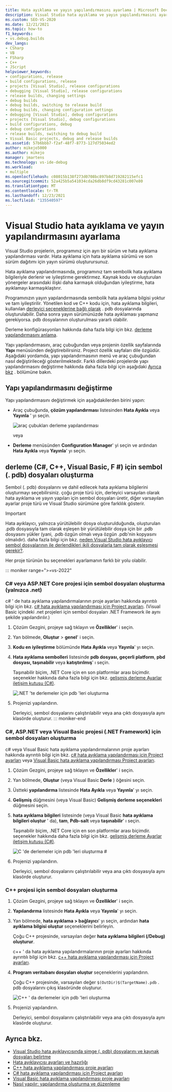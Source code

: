 ```yaml
---
title: Hata ayıklama ve yayın yapılandırmasını ayarlama | Microsoft Docs
description: Visual Studio hata ayıklama ve yayın yapılandırmasını ayarlayın. Hata ayıklama için hata ayıklama sürümü ve son sürüm dağıtımı için yayın sürümü oluşturursunuz.
ms.custom: SEO-VS-2020
ms.date: 12/21/2021
ms.topic: how-to
f1_keywords:
- vs.debug.builds
dev_langs:
- CSharp
- VB
- FSharp
- C++
- JScript
helpviewer_keywords:
- configurations, release
- build configurations, release
- projects [Visual Studio], release configurations
- debugging [Visual Studio], release configurations
- release builds, changing settings
- debug builds
- debug builds, switching to release build
- debug builds, changing configuration settings
- debugging [Visual Studio], debug configurations
- projects [Visual Studio], debug configurations
- build configurations, debug
- debug configurations
- release builds, switching to debug build
- Visual Basic projects, debug and release builds
ms.assetid: 57b6bbb7-f2af-48f7-8773-127d75034ed2
author: mikejo5000
ms.author: mikejo
manager: jmartens
ms.technology: vs-ide-debug
ms.workload:
- multiple
ms.openlocfilehash: c08015b138f273d0708bc897b8d719282115efc1
ms.sourcegitcommit: 52a425b5a541034cda26db8df9cd43281c007e80
ms.translationtype: MT
ms.contentlocale: tr-TR
ms.lasthandoff: 12/23/2021
ms.locfileid: "135540597"
---
```

# <a name="set-debug-and-release-configurations-in-visual-studio"></a>Visual Studio hata ayıklama ve yayın yapılandırmasını ayarlama

Visual Studio projelerin, programınız için ayrı bir sürüm ve hata ayıklama yapılandırması vardır. Hata ayıklama için hata ayıklama sürümü ve son sürüm dağıtımı için yayın sürümü oluşturursunuz.

Hata ayıklama yapılandırmasında, programınız tam sembolik hata ayıklama bilgileriyle derlenir ve iyileştirme gerektirmez. Kaynak kodu ve oluşturulan yönergeler arasındaki ilişki daha karmaşık olduğundan iyileştirme, hata ayıklamayı karmaşıklaştırır.

Programınızın yayın yapılandırmasında sembolik hata ayıklama bilgisi yoktur ve tam iyileştirilir. Yönetilen kod ve C++ kodu için, hata ayıklama bilgileri, kullanılan [derleyici seçeneklerine bağlı olarak](#BKMK_symbols_release) . pdb dosyalarında oluşturulabilir. Daha sonra yayın sürümünüzde hata ayıklaması yapmanız gerekiyorsa. pdb dosyalarının oluşturulması yararlı olabilir.

Derleme konfigürasyonları hakkında daha fazla bilgi için bkz. [derleme yapılandırmasını anlama](../ide/understanding-build-configurations.md).

Yapı yapılandırmasını, araç çubuğundan veya projenin özellik sayfalarında **Yapı** menüsünden değiştirebilirsiniz. Project özellik sayfaları dile özgüdür. Aşağıdaki yordamda, yapı yapılandırmasının menü ve araç çubuğundan nasıl değiştirileceği gösterilmektedir. Farklı dillerdeki projelerde yapı yapılandırmasını değiştirme hakkında daha fazla bilgi için aşağıdaki [Ayrıca bkz](#see-also) . bölümüne bakın.

## <a name="change-the-build-configuration"></a>Yapı yapılandırmasını değiştirme

Yapı yapılandırmasını değiştirmek için aşağıdakilerden birini yapın:

* Araç çubuğunda, **çözüm yapılandırması** listesinden **Hata Ayıkla** veya **Yayınla** ' yı seçin.

  ![araç çubukları derleme yapılandırması](../debugger/media/toolbar-build-configuration.png "ToolbarBuildConfiguration")

  veya

* **Derleme** menüsünden **Configuration Manager**' yi seçin ve ardından **Hata Ayıkla** veya **Yayınla**' yı seçin.

## <a name="generate-symbol-pdb-files-for-a-build-c-c-visual-basic-f"></a><a name="BKMK_symbols_release"></a>derleme (C#, C++, Visual Basic, F #) için sembol (. pdb) dosyaları oluşturma

Sembol (. pdb) dosyalarını ve dahil edilecek hata ayıklama bilgilerini oluşturmayı seçebilirsiniz. çoğu proje türü için, derleyici varsayılan olarak hata ayıklama ve yayın yapıları için sembol dosyaları üretir, diğer varsayılan ayarlar proje türü ve Visual Studio sürümüne göre farklılık gösterir.

> [!IMPORTANT]
> Hata ayıklayıcı, yalnızca yürütülebilir dosya oluşturulduğunda, oluşturulan .pdb dosyasıyla tam olarak eşleşen bir yürütülebilir dosya için bir .pdb dosyasını yükler (yani, .pdb özgün olmalı veya özgün .pdb'nin kopyasını olmalıdır). daha fazla bilgi için bkz. [neden Visual Studio hata ayıklayıcı sembol dosyalarının ile derlendikleri ikili dosyalarla tam olarak eşleşmesi gerekir?](/archive/blogs/jimgries/why-does-visual-studio-require-debugger-symbol-files-to-exactly-match-the-binary-files-that-they-were-built-with).

Her proje türünün bu seçenekleri ayarlamanın farklı bir yolu olabilir.

::: moniker range=">=vs-2022"
### <a name="generate-symbol-files-for-a-c-or-aspnet-core-project-net-only"></a>C# veya ASP.NET Core projesi için sembol dosyaları oluşturma (yalnızca .net)

c# ' de hata ayıklama yapılandırmalarının proje ayarları hakkında ayrıntılı bilgi için bkz. [c# hata ayıklama yapılandırması için Project ayarları](../debugger/project-settings-for-csharp-debug-configurations.md). (Visual Basic içindeki .net projeleri için sembol dosyaları .NET Framework ile aynı şekilde yapılandırılır.)

1. Çözüm Gezgini, projeye sağ tıklayın ve **Özellikler**' i seçin.

2. Yan bölmede, **Oluştur** > **genel**' i seçin.

3. **Kodu en iyileştirme** bölümünde **Hata Ayıkla** veya **Yayınla**' yı seçin.

4. **Hata ayıklama sembolleri** listesinde **pdb dosyası, geçerli platform**, **pbd dosyası, taşınabilir** veya **katıştırılmış**' ı seçin.

   Taşınabilir biçim, .NET Core için en son platformlar arası biçimdir. seçenekler hakkında daha fazla bilgi için bkz. [gelişmiş derleme Ayarlar iletişim kutusu (C#)](../ide/reference/advanced-build-settings-dialog-box-csharp.md).

   ![.NET 'te derlemeler için pdb 'leri oluşturma](../debugger/media/vs-2022/dbg-project-properties-pdb-dotnet.png "GeneratePDBsForDotNet")

5. Projenizi yapılandırın.

   Derleyici, sembol dosyalarını çalıştırılabilir veya ana çıktı dosyasıyla aynı klasörde oluşturur.
::: moniker-end

### <a name="generate-symbol-files-for-a-c-aspnet-or-visual-basic-project-net-framework"></a>C#, ASP.NET veya Visual Basic projesi (.NET Framework) için sembol dosyaları oluşturma

c# veya Visual Basic hata ayıklama yapılandırmalarının proje ayarları hakkında ayrıntılı bilgi için bkz. [c# hata ayıklama yapılandırması için Project ayarları](../debugger/project-settings-for-csharp-debug-configurations.md) veya [Visual Basic hata ayıklama yapılandırması Project ayarları](../debugger/project-settings-for-a-visual-basic-debug-configuration.md).

1. Çözüm Gezgini, projeye sağ tıklayın ve **Özellikler**' i seçin.

2. Yan bölmede, **Oluştur** (veya Visual Basic **Derle** ) öğesini seçin.

3. Üstteki **yapılandırma** listesinde **Hata Ayıkla** veya **Yayınla**' yı seçin.

4. **Gelişmiş** düğmesini (veya Visual Basic) **Gelişmiş derleme seçenekleri** düğmesini seçin.

5. **hata ayıklama bilgileri** listesinde (veya Visual Basic **hata ayıklama bilgileri oluştur** ' da), **tam**, **Pdb-salt** veya **taşınabilir**' ı seçin.

   Taşınabilir biçim, .NET Core için en son platformlar arası biçimdir. seçenekler hakkında daha fazla bilgi için bkz. [gelişmiş derleme Ayarlar iletişim kutusu (C#)](../ide/reference/advanced-build-settings-dialog-box-csharp.md).

   ![C 'de derlemeler için pdb 'leri oluşturma #](../debugger/media/dbg-project-properties-pdb-csharp.png "GeneratePDBsForCSharp")

6. Projenizi yapılandırın.

   Derleyici, sembol dosyalarını çalıştırılabilir veya ana çıktı dosyasıyla aynı klasörde oluşturur.

### <a name="generate-symbol-files-for-a-c-project"></a>C++ projesi için sembol dosyaları oluşturma

1. Çözüm Gezgini, projeye sağ tıklayın ve **Özellikler**' i seçin.

2. **Yapılandırma** listesinde **Hata Ayıkla** veya **Yayınla**' yı seçin.

3. Yan bölmede, **hata ayıklama > bağlayıcı**' yı seçin, ardından **hata ayıklama bilgisi oluştur** seçeneklerini belirleyin.

   Çoğu C++ projesinde, varsayılan değer **hata ayıklama bilgileri (/Debug) oluşturur**.

   c++ ' da hata ayıklama yapılandırmalarının proje ayarları hakkında ayrıntılı bilgi için bkz. [c++ hata ayıklama yapılandırması için Project ayarları](../debugger/project-settings-for-a-cpp-debug-configuration.md).

4. **Program veritabanı dosyaları oluştur** seçeneklerini yapılandırın.

   Çoğu C++ projesinde, varsayılan değer `$(OutDir)$(TargetName).pdb` . pdb dosyalarını çıkış klasöründe oluşturur.

   ![C++ ' da derlemeler için pdb 'leri oluşturma](../debugger/media/dbg-project-properties-pdb-cplusplus.png "GeneratePDBsforCPlusPlus")

5. Projenizi yapılandırın.

   Derleyici, sembol dosyalarını çalıştırılabilir veya ana çıktı dosyasıyla aynı klasörde oluşturur.

## <a name="see-also"></a><a name="see-also"></a>Ayrıca bkz.

- [Visual Studio hata ayıklayıcısında simge (. pdb) dosyalarını ve kaynak dosyaları belirtme](../debugger/specify-symbol-dot-pdb-and-source-files-in-the-visual-studio-debugger.md)<br/>
- [Hata ayıklayıcısı ayarları ve hazırlığı](../debugger/debugger-settings-and-preparation.md)<br/>
- [C++ hata ayıklama yapılandırması proje ayarları](../debugger/project-settings-for-a-cpp-debug-configuration.md)<br/>
- [C# hata ayıklama yapılandırması için Project ayarları](../debugger/project-settings-for-csharp-debug-configurations.md)<br/>
- [Visual Basic hata ayıklama yapılandırması proje ayarları](../debugger/project-settings-for-a-visual-basic-debug-configuration.md)<br/>
- [Nasıl yapılır: yapılandırma oluşturma ve düzenleme](../ide/how-to-create-and-edit-configurations.md)